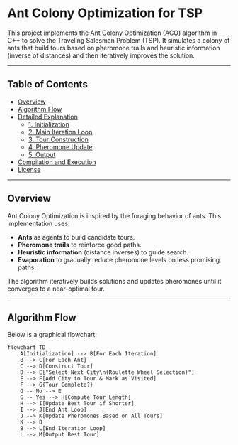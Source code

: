 # Ant Colony Optimization for TSP

This project implements the Ant Colony Optimization (ACO) algorithm in C++ to solve the Traveling Salesman Problem (TSP). It simulates a colony of ants that build tours based on pheromone trails and heuristic information (inverse of distances) and then iteratively improves the solution.

---

## Table of Contents

- [Overview](#overview)
- [Algorithm Flow](#algorithm-flow)
- [Detailed Explanation](#detailed-explanation)
  - [1. Initialization](#1-initialization)
  - [2. Main Iteration Loop](#2-main-iteration-loop)
  - [3. Tour Construction](#3-tour-construction)
  - [4. Pheromone Update](#4-pheromone-update)
  - [5. Output](#5-output)
- [Compilation and Execution](#compilation-and-execution)
- [License](#license)

---

## Overview

Ant Colony Optimization is inspired by the foraging behavior of ants. This implementation uses:
- **Ants** as agents to build candidate tours.
- **Pheromone trails** to reinforce good paths.
- **Heuristic information** (distance inverses) to guide search.
- **Evaporation** to gradually reduce pheromone levels on less promising paths.

The algorithm iteratively builds solutions and updates pheromones until it converges to a near-optimal tour.

---

## Algorithm Flow

Below is a graphical flowchart:

```mermaid
flowchart TD
    A[Initialization] --> B[For Each Iteration]
    B --> C[For Each Ant]
    C --> D[Construct Tour]
    D --> E["Select Next City\n(Roulette Wheel Selection)"]
    E --> F[Add City to Tour & Mark as Visited]
    F --> G{Tour Complete?}
    G -- No --> E
    G -- Yes --> H[Compute Tour Length]
    H --> I[Update Best Tour if Shorter]
    I --> J[End Ant Loop]
    J --> K[Update Pheromones Based on All Tours]
    K --> B
    B --> L[End Iteration Loop]
    L --> M[Output Best Tour]

